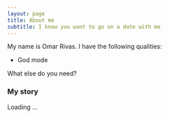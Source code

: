 ```yaml
---
layout: page
title: About me
subtitle: I know you want to go on a date with me
---
```


My name is Omar Rivas. I have the following qualities:

- God mode

What else do you need?

### My story

Loading ...
